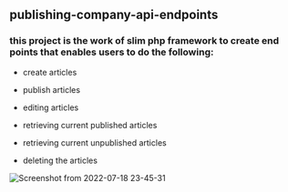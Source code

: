 ## publishing-company-api-endpoints

### this project is the work of slim php framework to create end points that enables users to do the following:

- create articles

- publish articles

- editing articles

- retrieving current published articles

- retrieving current unpublished articles

- deleting the articles

![Screenshot from 2022-07-18 23-45-31](https://user-images.githubusercontent.com/98386261/179623214-6a8c9830-5f90-41cd-ac03-8e8bf67018a1.png)
